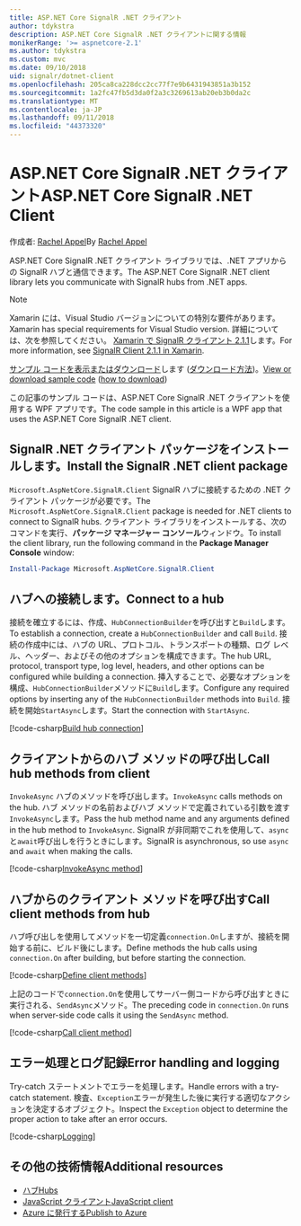 ```yaml
---
title: ASP.NET Core SignalR .NET クライアント
author: tdykstra
description: ASP.NET Core SignalR .NET クライアントに関する情報
monikerRange: '>= aspnetcore-2.1'
ms.author: tdykstra
ms.custom: mvc
ms.date: 09/10/2018
uid: signalr/dotnet-client
ms.openlocfilehash: 205ca8ca228dcc2cc77f7e9b6431943851a3b152
ms.sourcegitcommit: 1a2fc47fb5d3da0f2a3c3269613ab20eb3b0da2c
ms.translationtype: MT
ms.contentlocale: ja-JP
ms.lasthandoff: 09/11/2018
ms.locfileid: "44373320"
---
```

# <a name="aspnet-core-signalr-net-client"></a><span data-ttu-id="f1a4b-103">ASP.NET Core SignalR .NET クライアント</span><span class="sxs-lookup"><span data-stu-id="f1a4b-103">ASP.NET Core SignalR .NET Client</span></span>

<span data-ttu-id="f1a4b-104">作成者: [Rachel Appel](http://twitter.com/rachelappel)</span><span class="sxs-lookup"><span data-stu-id="f1a4b-104">By [Rachel Appel](http://twitter.com/rachelappel)</span></span>

<span data-ttu-id="f1a4b-105">ASP.NET Core SignalR .NET クライアント ライブラリでは、.NET アプリからの SignalR ハブと通信できます。</span><span class="sxs-lookup"><span data-stu-id="f1a4b-105">The ASP.NET Core SignalR .NET client library lets you communicate with SignalR hubs from .NET apps.</span></span>

> [!NOTE]
> <span data-ttu-id="f1a4b-106">Xamarin には、Visual Studio バージョンについての特別な要件があります。</span><span class="sxs-lookup"><span data-stu-id="f1a4b-106">Xamarin has special requirements for Visual Studio version.</span></span> <span data-ttu-id="f1a4b-107">詳細については、次を参照してください。 [Xamarin で SignalR クライアント 2.1.1](https://github.com/aspnet/Announcements/issues/305)します。</span><span class="sxs-lookup"><span data-stu-id="f1a4b-107">For more information, see [SignalR Client 2.1.1 in Xamarin](https://github.com/aspnet/Announcements/issues/305).</span></span>

<span data-ttu-id="f1a4b-108">[サンプル コードを表示またはダウンロード](https://github.com/aspnet/Docs/tree/master/aspnetcore/signalr/dotnet-client/sample)します ([ダウンロード方法](xref:tutorials/index#how-to-download-a-sample))。</span><span class="sxs-lookup"><span data-stu-id="f1a4b-108">[View or download sample code](https://github.com/aspnet/Docs/tree/master/aspnetcore/signalr/dotnet-client/sample) ([how to download](xref:tutorials/index#how-to-download-a-sample))</span></span>

<span data-ttu-id="f1a4b-109">この記事のサンプル コードは、ASP.NET Core SignalR .NET クライアントを使用する WPF アプリです。</span><span class="sxs-lookup"><span data-stu-id="f1a4b-109">The code sample in this article is a WPF app that uses the ASP.NET Core SignalR .NET client.</span></span>

## <a name="install-the-signalr-net-client-package"></a><span data-ttu-id="f1a4b-110">SignalR .NET クライアント パッケージをインストールします。</span><span class="sxs-lookup"><span data-stu-id="f1a4b-110">Install the SignalR .NET client package</span></span>

<span data-ttu-id="f1a4b-111">`Microsoft.AspNetCore.SignalR.Client` SignalR ハブに接続するための .NET クライアント パッケージが必要です。</span><span class="sxs-lookup"><span data-stu-id="f1a4b-111">The `Microsoft.AspNetCore.SignalR.Client` package is needed for .NET clients to connect to SignalR hubs.</span></span> <span data-ttu-id="f1a4b-112">クライアント ライブラリをインストールする、次のコマンドを実行、**パッケージ マネージャー コンソール**ウィンドウ。</span><span class="sxs-lookup"><span data-stu-id="f1a4b-112">To install the client library, run the following command in the **Package Manager Console** window:</span></span>

```powershell
Install-Package Microsoft.AspNetCore.SignalR.Client
```

## <a name="connect-to-a-hub"></a><span data-ttu-id="f1a4b-113">ハブへの接続します。</span><span class="sxs-lookup"><span data-stu-id="f1a4b-113">Connect to a hub</span></span>

<span data-ttu-id="f1a4b-114">接続を確立するには、作成、`HubConnectionBuilder`を呼び出すと`Build`します。</span><span class="sxs-lookup"><span data-stu-id="f1a4b-114">To establish a connection, create a `HubConnectionBuilder` and call `Build`.</span></span> <span data-ttu-id="f1a4b-115">接続の作成中には、ハブの URL、プロトコル、トランスポートの種類、ログ レベル、ヘッダー、およびその他のオプションを構成できます。</span><span class="sxs-lookup"><span data-stu-id="f1a4b-115">The hub URL, protocol, transport type, log level, headers, and other options can be configured while building a connection.</span></span> <span data-ttu-id="f1a4b-116">挿入することで、必要なオプションを構成、`HubConnectionBuilder`メソッドに`Build`します。</span><span class="sxs-lookup"><span data-stu-id="f1a4b-116">Configure any required options by inserting any of the `HubConnectionBuilder` methods into `Build`.</span></span> <span data-ttu-id="f1a4b-117">接続を開始`StartAsync`します。</span><span class="sxs-lookup"><span data-stu-id="f1a4b-117">Start the connection with `StartAsync`.</span></span>

[!code-csharp[Build hub connection](dotnet-client/sample/signalrchatclient/MainWindow.xaml.cs?name=snippet_MainWindowClass&highlight=14-16,32)]

## <a name="call-hub-methods-from-client"></a><span data-ttu-id="f1a4b-118">クライアントからのハブ メソッドの呼び出し</span><span class="sxs-lookup"><span data-stu-id="f1a4b-118">Call hub methods from client</span></span>

<span data-ttu-id="f1a4b-119">`InvokeAsync` ハブのメソッドを呼び出します。</span><span class="sxs-lookup"><span data-stu-id="f1a4b-119">`InvokeAsync` calls methods on the hub.</span></span> <span data-ttu-id="f1a4b-120">ハブ メソッドの名前およびハブ メソッドで定義されている引数を渡す`InvokeAsync`します。</span><span class="sxs-lookup"><span data-stu-id="f1a4b-120">Pass the hub method name and any arguments defined in the hub method to `InvokeAsync`.</span></span> <span data-ttu-id="f1a4b-121">SignalR が非同期でこれを使用して、`async`と`await`呼び出しを行うときにします。</span><span class="sxs-lookup"><span data-stu-id="f1a4b-121">SignalR is asynchronous, so use `async` and `await` when making the calls.</span></span>

[!code-csharp[InvokeAsync method](dotnet-client/sample/signalrchatclient/MainWindow.xaml.cs?name=snippet_InvokeAsync)]

## <a name="call-client-methods-from-hub"></a><span data-ttu-id="f1a4b-122">ハブからのクライアント メソッドを呼び出す</span><span class="sxs-lookup"><span data-stu-id="f1a4b-122">Call client methods from hub</span></span>

<span data-ttu-id="f1a4b-123">ハブ呼び出しを使用してメソッドを一切定義`connection.On`しますが、接続を開始する前に、ビルド後にします。</span><span class="sxs-lookup"><span data-stu-id="f1a4b-123">Define methods the hub calls using `connection.On` after building, but before starting the connection.</span></span>

[!code-csharp[Define client methods](dotnet-client/sample/signalrchatclient/MainWindow.xaml.cs?name=snippet_ConnectionOn)]

<span data-ttu-id="f1a4b-124">上記のコードで`connection.On`を使用してサーバー側コードから呼び出すときに実行される、`SendAsync`メソッド。</span><span class="sxs-lookup"><span data-stu-id="f1a4b-124">The preceding code in `connection.On` runs when server-side code calls it using the `SendAsync` method.</span></span>

[!code-csharp[Call client method](dotnet-client/sample/signalrchat/hubs/chathub.cs?name=snippet_SendMessage)]

## <a name="error-handling-and-logging"></a><span data-ttu-id="f1a4b-125">エラー処理とログ記録</span><span class="sxs-lookup"><span data-stu-id="f1a4b-125">Error handling and logging</span></span>

<span data-ttu-id="f1a4b-126">Try-catch ステートメントでエラーを処理します。</span><span class="sxs-lookup"><span data-stu-id="f1a4b-126">Handle errors with a try-catch statement.</span></span> <span data-ttu-id="f1a4b-127">検査、`Exception`エラーが発生した後に実行する適切なアクションを決定するオブジェクト。</span><span class="sxs-lookup"><span data-stu-id="f1a4b-127">Inspect the `Exception` object to determine the proper action to take after an error occurs.</span></span>

[!code-csharp[Logging](dotnet-client/sample/signalrchatclient/MainWindow.xaml.cs?name=snippet_ErrorHandling)]

## <a name="additional-resources"></a><span data-ttu-id="f1a4b-128">その他の技術情報</span><span class="sxs-lookup"><span data-stu-id="f1a4b-128">Additional resources</span></span>

* [<span data-ttu-id="f1a4b-129">ハブ</span><span class="sxs-lookup"><span data-stu-id="f1a4b-129">Hubs</span></span>](xref:signalr/hubs)
* [<span data-ttu-id="f1a4b-130">JavaScript クライアント</span><span class="sxs-lookup"><span data-stu-id="f1a4b-130">JavaScript client</span></span>](xref:signalr/javascript-client)
* [<span data-ttu-id="f1a4b-131">Azure に発行する</span><span class="sxs-lookup"><span data-stu-id="f1a4b-131">Publish to Azure</span></span>](xref:signalr/publish-to-azure-web-app)
